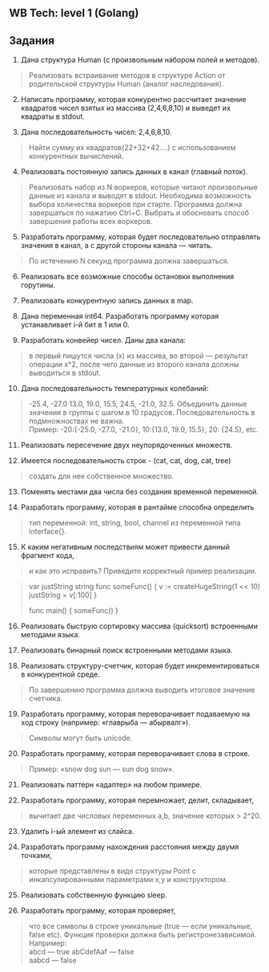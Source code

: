 ## WB Tech: level  1 (Golang)
## Задания

1.  Дана структура Human (с произвольным набором полей и методов). 
  > Реализовать встраивание методов в структуре Action от родительской структуры Human (аналог наследования).

2.  Написать программу, которая конкурентно рассчитает значение квадратов чисел взятых из массива (2,4,6,8,10) и выведет их квадраты в stdout.

3.  Дана последовательность чисел: 2,4,6,8,10. 
  >Найти сумму их квадратов(22+32+42….) с использованием конкурентных вычислений.

4.  Реализовать постоянную запись данных в канал (главный поток). 
  >Реализовать набор из N воркеров, которые читают произвольные данные из канала и выводят в stdout. 
  >Необходима возможность выбора количества воркеров при старте.
  >Программа должна завершаться по нажатию Ctrl+C. Выбрать и обосновать способ завершения работы всех воркеров.

5.  Разработать программу, которая будет последовательно отправлять значения в канал, а с другой стороны канала — читать. 
  >По истечению N секунд программа должна завершаться.

6.  Реализовать все возможные способы остановки выполнения горутины. 

7.  Реализовать конкурентную запись данных в map.

8.  Дана переменная int64. Разработать программу которая устанавливает i-й бит в 1 или 0.

9.  Разработать конвейер чисел. Даны два канала: 
  >в первый пишутся числа (x) из массива, во второй — результат операции x*2, 
  >после чего данные из второго канала должны выводиться в stdout.

10. Дана последовательность температурных колебаний: 
  >-25.4, -27.0 13.0, 19.0, 15.5, 24.5, -21.0, 32.5. 
  >Объединить данные значения в группы с шагом в 10 градусов. 
  >Последовательность в подмножноствах не важна.
  >\
  >Пример: -20:{-25.0, -27.0, -21.0}, 10:{13.0, 19.0, 15.5}, 20: {24.5}, etc.

11. Реализовать пересечение двух неупорядоченных множеств.

12. Имеется последовательность строк - (cat, cat, dog, cat, tree) 
  >создать для нее собственное множество.

13. Поменять местами два числа без создания временной переменной.

14. Разработать программу, которая в рантайме способна определить
  >тип переменной: int, string, bool, channel из переменной типа interface{}.

15. К каким негативным последствиям может привести данный фрагмент кода, 
  >и как это исправить? Приведите корректный пример реализации.

>var justString string
>func someFunc() {
>  v := createHugeString(1 << 10)
>  justString = v[:100]
>}
>
>func main() {
>  someFunc()
>}

16. Реализовать быструю сортировку массива (quicksort) встроенными методами языка.

17. Реализовать бинарный поиск встроенными методами языка.

18. Реализовать структуру-счетчик, которая будет инкрементироваться в конкурентной среде. 
  >По завершению программа должна выводить итоговое значение счетчика.

19. Разработать программу, которая переворачивает подаваемую на ход строку (например: «главрыба — абырвалг»). 
  >Символы могут быть unicode.

20. Разработать программу, которая переворачивает слова в строке. 
  >Пример: «snow dog sun — sun dog snow».

21. Реализовать паттерн «адаптер» на любом примере.

22. Разработать программу, которая перемножает, делит, складывает, 
  >вычитает две числовых переменных a,b, значение которых > 2^20.

23. Удалить i-ый элемент из слайса.

24. Разработать программу нахождения расстояния между двумя точками, 
  >которые представлены в виде структуры Point с инкапсулированными параметрами x,y и конструктором.

25. Реализовать собственную функцию sleep.

26.  Разработать программу, которая проверяет, 
  >что все символы в строке уникальные (true — если уникальные, false etc). 
  >Функция проверки должна быть регистронезависимой.
>Например: \
>abcd — true
>abCdefAaf — false\
>	aabcd — false